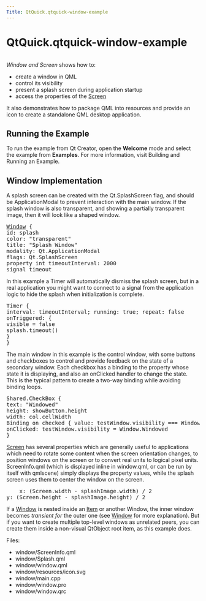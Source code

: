 ```yaml
---
Title: QtQuick.qtquick-window-example
---
```


# QtQuick.qtquick-window-example

<span class="subtitle"></span>
<!-- $$$window-description -->
<p class="centerAlign"><img src="https://developer.ubuntu.com/static/devportal_uploaded/842e7c46-10a5-4714-926e-3c558d9b4ca4-../qtquick-window-example/images/qml-window-example.png" alt="" /></p><p><i>Window and Screen</i> shows how to:</p>
<ul>
<li>create a window in QML</li>
<li>control its visibility</li>
<li>present a splash screen during application startup</li>
<li>access the properties of the <a href="QtQuick.Window.Screen.md">Screen</a></li>
</ul>
<p>It also demonstrates how to package QML into resources and provide an icon to create a standalone QML desktop application.</p>
<h2 id="running-the-example">Running the Example</h2>
<p>To run the example from Qt Creator, open the <b>Welcome</b> mode and select the example from <b>Examples</b>. For more information, visit Building and Running an Example.</p>
<h2 id="window-implementation">Window Implementation</h2>
<p>A splash screen can be created with the Qt.SplashScreen flag, and should be ApplicationModal to prevent interaction with the main window. If the splash window is also transparent, and showing a partially transparent image, then it will look like a shaped window.</p>
<pre class="qml"><span class="type"><a href="QtQuick.Window.Window.md">Window</a></span> {
<span class="name">id</span>: <span class="name">splash</span>
<span class="name">color</span>: <span class="string">&quot;transparent&quot;</span>
<span class="name">title</span>: <span class="string">&quot;Splash Window&quot;</span>
<span class="name">modality</span>: <span class="name">Qt</span>.<span class="name">ApplicationModal</span>
<span class="name">flags</span>: <span class="name">Qt</span>.<span class="name">SplashScreen</span>
property <span class="type">int</span> <span class="name">timeoutInterval</span>: <span class="number">2000</span>
signal <span class="type">timeout</span></pre>
<p>In this example a Timer will automatically dismiss the splash screen, but in a real application you might want to connect to a signal from the application logic to hide the splash when initialization is complete.</p>
<pre class="qml"><span class="type">Timer</span> {
<span class="name">interval</span>: <span class="name">timeoutInterval</span>; <span class="name">running</span>: <span class="number">true</span>; <span class="name">repeat</span>: <span class="number">false</span>
<span class="name">onTriggered</span>: {
<span class="name">visible</span> <span class="operator">=</span> <span class="number">false</span>
<span class="name">splash</span>.<span class="name">timeout</span>()
}
}</pre>
<p>The main window in this example is the control window, with some buttons and checkboxes to control and provide feedback on the state of a secondary window. Each checkbox has a binding to the property whose state it is displaying, and also an onClicked handler to change the state. This is the typical pattern to create a two-way binding while avoiding binding loops.</p>
<pre class="qml"><span class="type">Shared</span>.CheckBox {
<span class="name">text</span>: <span class="string">&quot;Windowed&quot;</span>
<span class="name">height</span>: <span class="name">showButton</span>.<span class="name">height</span>
<span class="name">width</span>: <span class="name">col</span>.<span class="name">cellWidth</span>
Binding on <span class="name">checked</span> { <span class="name">value</span>: <span class="name">testWindow</span>.<span class="name">visibility</span> <span class="operator">===</span> <span class="name">Window</span>.<span class="name">Windowed</span> }
<span class="name">onClicked</span>: <span class="name">testWindow</span>.<span class="name">visibility</span> <span class="operator">=</span> <span class="name">Window</span>.<span class="name">Windowed</span>
}</pre>
<p><a href="QtQuick.Window.Screen.md">Screen</a> has several properties which are generally useful to applications which need to rotate some content when the screen orientation changes, to position windows on the screen or to convert real units to logical pixel units. ScreenInfo.qml (which is displayed inline in window.qml, or can be run by itself with qmlscene) simply displays the property values, while the splash screen uses them to center the window on the screen.</p>
<pre class="qml">    <span class="name">x</span>: (<span class="name">Screen</span>.<span class="name">width</span> <span class="operator">-</span> <span class="name">splashImage</span>.<span class="name">width</span>) <span class="operator">/</span> <span class="number">2</span>
<span class="name">y</span>: (<span class="name">Screen</span>.<span class="name">height</span> <span class="operator">-</span> <span class="name">splashImage</span>.<span class="name">height</span>) <span class="operator">/</span> <span class="number">2</span></pre>
<p>If a <a href="QtQuick.Window.Window.md">Window</a> is nested inside an <a href="QtQuick.Item.md">Item</a> or another Window, the inner window becomes <i>transient for</i> the outer one (see <a href="QtQuick.Window.Window.md">Window</a> for more explanation). But if you want to create multiple top-level windows as unrelated peers, you can create them inside a non-visual QtObject root item, as this example does.</p>
<p>Files:</p>
<ul>
<li>window/ScreenInfo.qml</li>
<li>window/Splash.qml</li>
<li>window/window.qml</li>
<li>window/resources/icon.svg</li>
<li>window/main.cpp</li>
<li>window/window.pro</li>
<li>window/window.qrc</li>
</ul>
<!-- @@@window -->
